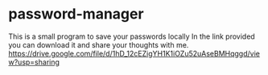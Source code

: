 # password-manager
This is a small program to save your passwords locally
In the link provided you can download it and share your thoughts with me.
https://drive.google.com/file/d/1hD_12cEZigYH1K1iOZu52uAseBMHqggd/view?usp=sharing
